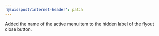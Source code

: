 ```yaml
---
'@swisspost/internet-header': patch
---
```


Added the name of the active menu item to the hidden label of the flyout close button.
